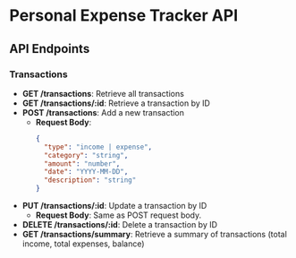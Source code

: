 # Personal Expense Tracker API

## API Endpoints

### Transactions

- **GET /transactions**: Retrieve all transactions
- **GET /transactions/:id**: Retrieve a transaction by ID
- **POST /transactions**: Add a new transaction
  - **Request Body**:
    ```json
    {
      "type": "income | expense",
      "category": "string",
      "amount": "number",
      "date": "YYYY-MM-DD",
      "description": "string"
    }
    ```
- **PUT /transactions/:id**: Update a transaction by ID
  - **Request Body**:
    Same as POST request body.
- **DELETE /transactions/:id**: Delete a transaction by ID
- **GET /transactions/summary**: Retrieve a summary of transactions (total income, total expenses, balance)
